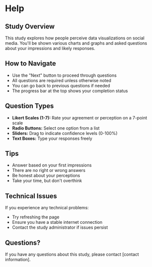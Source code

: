 # Help

## Study Overview
This study explores how people perceive data visualizations on social media. You'll be shown various charts and graphs and asked questions about your impressions and likely responses.

## How to Navigate
- Use the "Next" button to proceed through questions
- All questions are required unless otherwise noted
- You can go back to previous questions if needed
- The progress bar at the top shows your completion status

## Question Types
- **Likert Scales (1-7):** Rate your agreement or perception on a 7-point scale
- **Radio Buttons:** Select one option from a list
- **Sliders:** Drag to indicate confidence levels (0-100%)
- **Text Boxes:** Type your responses freely

## Tips
- Answer based on your first impressions
- There are no right or wrong answers
- Be honest about your perceptions
- Take your time, but don't overthink

## Technical Issues
If you experience any technical problems:
- Try refreshing the page
- Ensure you have a stable internet connection
- Contact the study administrator if issues persist

## Questions?
If you have any questions about this study, please contact [contact information].